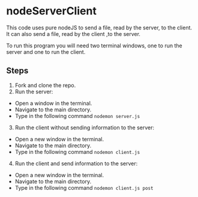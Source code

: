 # nodeServerClient

This code uses pure nodeJS to send a file, read by the server, to the client. It can also send a file, read by the client ,to the server.

To run this program you will need two terminal windows, one to run the server and one to run the client.

## Steps

1. Fork and clone the repo.
2. Run the server:
  * Open a window in the terminal. 
  * Navigate to the main directory. 
  * Type in the following command `nodemon server.js`
  
3. Run the client without sending information to the server:
  * Open a new window in the terminal. 
  * Navigate to the main directory. 
  * Type in the following command `nodemon client.js`

4. Run the client and send information to the server:
  * Open a new window in the terminal. 
  * Navigate to the main directory. 
  * Type in the following command `nodemon client.js post`
